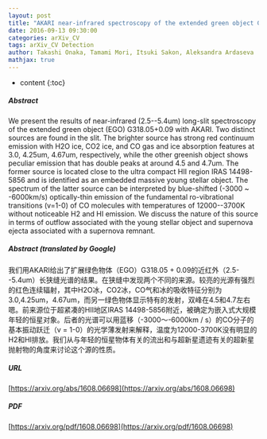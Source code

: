 ```yaml
---
layout: post
title: "AKARI near-infrared spectroscopy of the extended green object G318.05+0.09: Detection of CO fundamental ro-vibrational emission"
date: 2016-09-13 09:30:00
categories: arXiv_CV
tags: arXiv_CV Detection
author: Takashi Onaka, Tamami Mori, Itsuki Sakon, Aleksandra Ardaseva
mathjax: true
---
```


* content
{:toc}

##### Abstract
We present the results of near-infrared (2.5--5.4um) long-slit spectroscopy of the extended green object (EGO) G318.05+0.09 with AKARI. Two distinct sources are found in the slit. The brighter source has strong red continuum emission with H2O ice, CO2 ice, and CO gas and ice absorption features at 3.0, 4.25um, 4.67um, respectively, while the other greenish object shows peculiar emission that has double peaks at around 4.5 and 4.7um. The former source is located close to the ultra compact HII region IRAS 14498-5856 and is identified as an embedded massive young stellar object. The spectrum of the latter source can be interpreted by blue-shifted (-3000 ~ -6000km/s) optically-thin emission of the fundamental ro-vibrational transitions (v=1-0) of CO molecules with temperatures of 12000--3700K without noticeable H2 and HI emission. We discuss the nature of this source in terms of outflow associated with the young stellar object and supernova ejecta associated with a supernova remnant.

##### Abstract (translated by Google)
我们用AKARI给出了扩展绿色物体（EGO）G318.05 + 0.09的近红外（2.5--5.4um）长狭缝光谱的结果。在狭缝中发现两个不同的来源。较亮的光源有强烈的红色连续辐射，其中H2O冰，CO2冰，CO气和冰的吸收特征分别为3.0,4.25um，4.67um，而另一绿色物体显示特有的发射，双峰在4.5和4.7左右嗯。前来源位于超紧凑的HII地区IRAS 14498-5856附近，被确定为嵌入式大规模年轻的恒星对象。后者的光谱可以用蓝移（-3000〜-6000km / s）的CO分子的基本振动跃迁（v = 1-0）的光学薄发射来解释，温度为12000-3700K没有明显的H2和HI排放。我们从与年轻的恒星物体有关的流出和与超新星遗迹有关的超新星抛射物的角度来讨论这个源的性质。

##### URL
[https://arxiv.org/abs/1608.06698](https://arxiv.org/abs/1608.06698)

##### PDF
[https://arxiv.org/pdf/1608.06698](https://arxiv.org/pdf/1608.06698)

